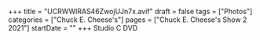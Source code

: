 +++
title = "UCRWWlRAS46ZwojUJn7x.avif"
draft = false
tags = ["Photos"]
categories = ["Chuck E. Cheese's"]
pages = ["Chuck E. Cheese's Show 2 2021"]
startDate = ""
+++
Studio C DVD
